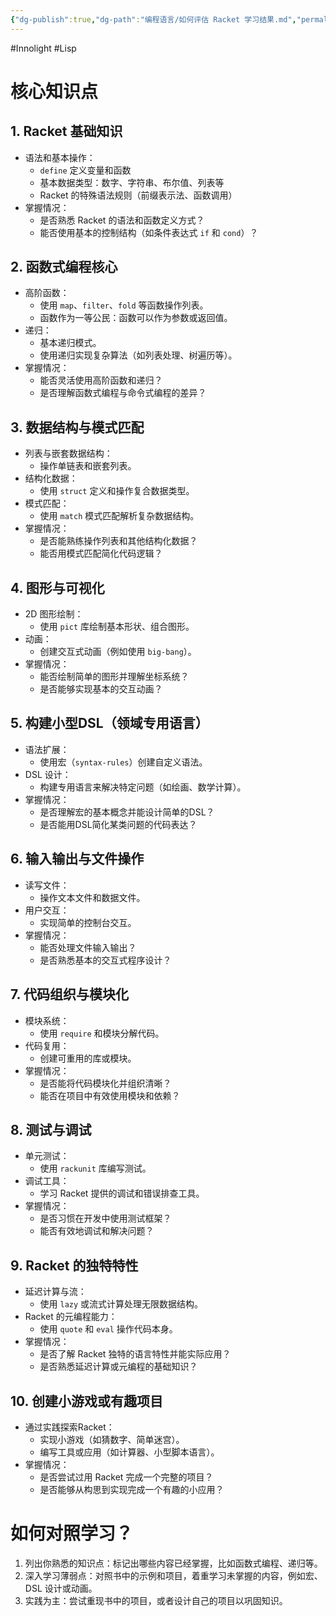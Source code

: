 ```yaml
---
{"dg-publish":true,"dg-path":"编程语言/如何评估 Racket 学习结果.md","permalink":"/编程语言/如何评估 Racket 学习结果/","created":"2025-02-10T15:20:17.000+08:00","updated":"2025-03-05T10:10:21.000+08:00"}
---
```


#Innolight #Lisp 

# 核心知识点

## 1. Racket 基础知识

- 语法和基本操作：
  - `define` 定义变量和函数
  - 基本数据类型：数字、字符串、布尔值、列表等
  - Racket 的特殊语法规则（前缀表示法、函数调用）
- 掌握情况：  
  - 是否熟悉 Racket 的语法和函数定义方式？  
  - 能否使用基本的控制结构（如条件表达式 `if` 和 `cond`）？

## 2. 函数式编程核心

- 高阶函数：
  - 使用 `map`、`filter`、`fold` 等函数操作列表。
  - 函数作为一等公民：函数可以作为参数或返回值。
- 递归：
  - 基本递归模式。
  - 使用递归实现复杂算法（如列表处理、树遍历等）。
- 掌握情况：  
  - 能否灵活使用高阶函数和递归？  
  - 是否理解函数式编程与命令式编程的差异？

## 3. 数据结构与模式匹配

- 列表与嵌套数据结构：
  - 操作单链表和嵌套列表。
- 结构化数据：
  - 使用 `struct` 定义和操作复合数据类型。
- 模式匹配：
  - 使用 `match` 模式匹配解析复杂数据结构。
- 掌握情况：  
  - 是否能熟练操作列表和其他结构化数据？  
  - 能否用模式匹配简化代码逻辑？

## 4. 图形与可视化

- 2D 图形绘制：
  - 使用 `pict` 库绘制基本形状、组合图形。  
- 动画：
  - 创建交互式动画（例如使用 `big-bang`）。  
- 掌握情况：  
  - 能否绘制简单的图形并理解坐标系统？  
  - 是否能够实现基本的交互动画？

## 5. 构建小型DSL（领域专用语言）

- 语法扩展：
  - 使用宏（`syntax-rules`）创建自定义语法。  
- DSL 设计：
  - 构建专用语言来解决特定问题（如绘画、数学计算）。  
- 掌握情况：  
  - 是否理解宏的基本概念并能设计简单的DSL？  
  - 是否能用DSL简化某类问题的代码表达？

## 6. 输入输出与文件操作

- 读写文件：
  - 操作文本文件和数据文件。
- 用户交互：
  - 实现简单的控制台交互。
- 掌握情况：  
  - 能否处理文件输入输出？  
  - 是否熟悉基本的交互式程序设计？

## 7. 代码组织与模块化

- 模块系统：
  - 使用 `require` 和模块分解代码。  
- 代码复用：
  - 创建可重用的库或模块。  
- 掌握情况：  
  - 是否能将代码模块化并组织清晰？  
  - 能否在项目中有效使用模块和依赖？

## 8. 测试与调试

- 单元测试：
  - 使用 `rackunit` 库编写测试。  
- 调试工具：
  - 学习 Racket 提供的调试和错误排查工具。
- 掌握情况：  
  - 是否习惯在开发中使用测试框架？  
  - 能否有效地调试和解决问题？

## 9. Racket 的独特特性

- 延迟计算与流：
  - 使用 `lazy` 或流式计算处理无限数据结构。  
- Racket 的元编程能力：
  - 使用 `quote` 和 `eval` 操作代码本身。  
- 掌握情况：  
  - 是否了解 Racket 独特的语言特性并能实际应用？  
  - 是否熟悉延迟计算或元编程的基础知识？

## 10. 创建小游戏或有趣项目

- 通过实践探索Racket：
  - 实现小游戏（如猜数字、简单迷宫）。  
  - 编写工具或应用（如计算器、小型脚本语言）。  
- 掌握情况：  
  - 是否尝试过用 Racket 完成一个完整的项目？  
  - 是否能够从构思到实现完成一个有趣的小应用？

# 如何对照学习？ 

1. 列出你熟悉的知识点：标记出哪些内容已经掌握，比如函数式编程、递归等。  
2. 深入学习薄弱点：对照书中的示例和项目，着重学习未掌握的内容，例如宏、DSL 设计或动画。  
3. 实践为主：尝试重现书中的项目，或者设计自己的项目以巩固知识。  
